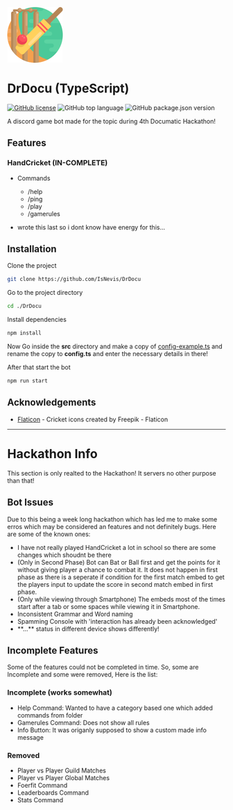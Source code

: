 <img src="assets/images/cricket.png" width="128">

# DrDocu (TypeScript)

[![GitHub license](https://img.shields.io/github/license/IsNevis/DrDocu?style=for-the-badge)](https://github.com/IsNevis/DrDocu/blob/main/LICENSE) ![GitHub top language](https://img.shields.io/github/languages/top/IsNevis/DrDocu?style=for-the-badge) ![GitHub package.json version](https://img.shields.io/github/package-json/v/IsNevis/DrDocu?style=for-the-badge)

A discord game bot made for the topic during 4th Documatic Hackathon!

## Features

### HandCricket (IN-COMPLETE)

-   Commands

    -   /help
    -   /ping
    -   /play
    -   /gamerules

-   wrote this last so i dont know have energy for this...

## Installation

Clone the project

```bash
git clone https://github.com/IsNevis/DrDocu
```

Go to the project directory

```bash
cd ./DrDocu
```

Install dependencies

```bash
npm install
```

Now Go inside the **src** directory and make a copy of [config-example.ts](src/config-example.ts) and rename the copy to **config.ts** and enter the necessary details in there!

After that start the bot

```bash
npm run start
```

## Acknowledgements

-   [Flaticon](https://www.flaticon.com/free-icons/cricket) - Cricket icons created by Freepik - Flaticon

---

# Hackathon Info

This section is only realted to the Hackathon! It servers no other purpose than that!

## Bot Issues

Due to this being a week long hackathon which has led me to make some erros which may be considered an features and not definitely bugs. Here are some of the known ones:

-   I have not really played HandCricket a lot in school so there are some changes which shoudnt be there
-   (Only in Second Phase) Bot can Bat or Ball first and get the points for it without giving player a chance to combat it. It does not happen in first phase as there is a seperate if condition for the first match embed to get the players input to update the score in second match embed in first phase.
-   (Only while viewing through Smartphone) The embeds most of the times start after a tab or some spaces while viewing it in Smartphone.
-   Inconsistent Grammar and Word naming
-   Spamming Console with 'interaction has already been acknowledged'
-   \*\*...\*\* status in different device shows differently!

## Incomplete Features

Some of the features could not be completed in time. So, some are Incomplete and some were removed, Here is the list:

### Incomplete (works somewhat)

-   Help Command: Wanted to have a category based one which added commands from folder
-   Gamerules Command: Does not show all rules
-   Info Button: It was origanly supposed to show a custom made info message

### Removed

-   Player vs Player Guild Matches
-   Player vs Player Global Matches
-   Foerfit Command
-   Leaderboards Command
-   Stats Command
